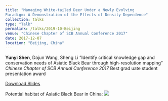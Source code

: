 ```yaml
---
title: "Managing White-tailed Deer Under a Newly Evolving
Paradigm: A Demonstration of the Effects of Density-Dependence"
collection: talks
type: "Talk"
permalink: /talks/2019-10-Beijing
venue: "Chinese Chapter of SCB Annual Conference 2017"
date: 2017-12-07
location: "Beijing, China"
---
```


**Yunyi Shen**, Dajun Wang, Sheng Li ”Identify critical knowledge gap
and conservation needs of Asiatic Black Bear through high-resolution
mapping” *Chinese Chapter of SCB Annual Conference 2017* Best grad
uate student presentation award

[Download Slides](https://YunyiShen.github.io/files/Bear.pdf)

Potential habitat of Asiatic Black Bear in China:
![](https://YunyiShen.github.io/files/ABB.jpg)
